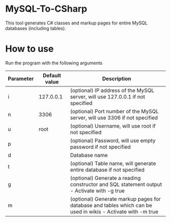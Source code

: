 # MySQL-To-CSharp
This tool generates C# classes and markup pages for entire MySQL databases (including tables).

# How to use
Run the program with the following arguments

Parameter | Default value | Description
--- | --- | ---
i | 127.0.0.1 | (optional) IP address of the MySQL server, will use 127.0.0.1 if not specified
n | 3306 | (optional) Port number of the MySQL server, will use 3306 if not specified
u | root | (optional) Username, will use root if not specified
p | | (optional) Password, will use empty password if not specified
d | | Database name
t | | (optional) Table name, will generate entire database if not specified
g | | (optional) Generate a reading constructor and SQL statement output - Activate with -g true
m | | (optional) Generate markup pages for database and tables which can be used in wikis - Activate with -m true
